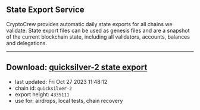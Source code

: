 ## State Export Service
CryptoCrew provides automatic daily state exports for all chains we validate. State export files can be used as genesis files and are a snapshot of the current blockchain state, including all validators, accounts, balances and delegations.

---
**Download: [quicksilver-2 state export](https://dl.ccvalidators.com/SERVICE/quicksilver/quicksilver-2_export_4335111.json)**
---

- last updated: Fri Oct 27 2023 11:48:12
- chain id: `quicksilver-2`
- export height: `4335111`
- use for: airdrops, local tests, chain recovery
